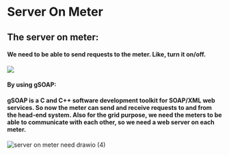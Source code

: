 # Server On Meter

## The server on meter:
#### We need to be able to send requests to the meter. Like, turn it on/off.

<img src="https://drive.google.com/uc?id=1i7IHJYEUO59r5kag56dy5bUVyWo82LwM"/>

#### By using gSOAP:
#### gSOAP is a C and C++ software development toolkit for SOAP/XML web services. So now the meter can send and receive requests to and from the head-end system. Also for the grid purpose, we need the meters to be able to communicate with each other, so we need a web server on each meter. 
![server on meter need drawio (4)](https://user-images.githubusercontent.com/51336081/166916352-fd125232-7e62-4096-87d5-b89f728fe1b4.png)
